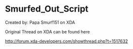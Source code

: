 Smurfed_Out_Script
==================

Created by: Papa Smurf151 on XDA

Original Thread on XDA can be found here

http://forum.xda-developers.com/showthread.php?t=1517632